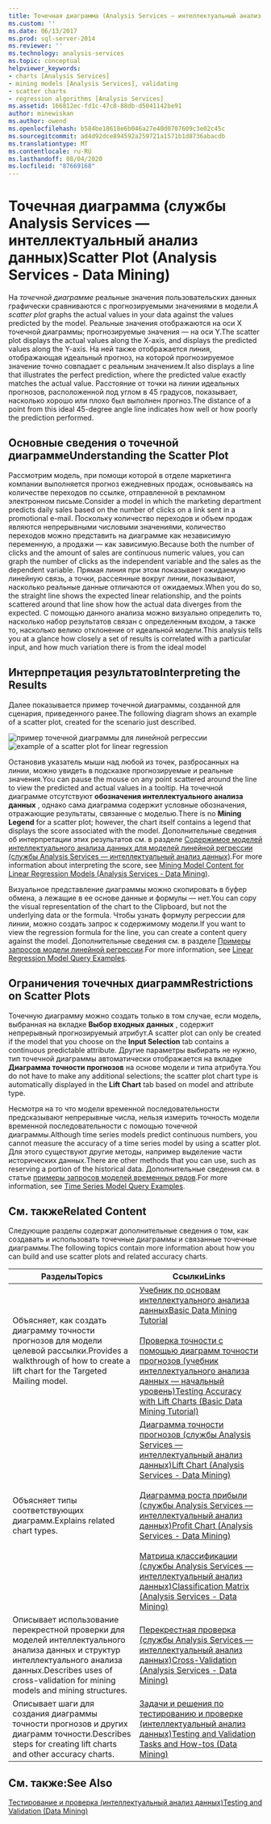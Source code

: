 ```yaml
---
title: Точечная диаграмма (Analysis Services — интеллектуальный анализ данных) | Документация Майкрософт
ms.custom: ''
ms.date: 06/13/2017
ms.prod: sql-server-2014
ms.reviewer: ''
ms.technology: analysis-services
ms.topic: conceptual
helpviewer_keywords:
- charts [Analysis Services]
- mining models [Analysis Services], validating
- scatter charts
- regression algorithms [Analysis Services]
ms.assetid: 166812ec-fd1c-47c8-88db-d5041142be91
author: minewiskan
ms.author: owend
ms.openlocfilehash: b584be18618e6b046a27e40d0707609c3e02c45c
ms.sourcegitcommit: ad4d92dce894592a259721a1571b1d8736abacdb
ms.translationtype: MT
ms.contentlocale: ru-RU
ms.lasthandoff: 08/04/2020
ms.locfileid: "87669168"
---
```

# <a name="scatter-plot-analysis-services---data-mining"></a><span data-ttu-id="49ccb-102">Точечная диаграмма (службы Analysis Services — интеллектуальный анализ данных)</span><span class="sxs-lookup"><span data-stu-id="49ccb-102">Scatter Plot (Analysis Services - Data Mining)</span></span>
  <span data-ttu-id="49ccb-103">На *точечной диаграмме* реальные значения пользовательских данных графически сравниваются с прогнозируемыми значениями в модели.</span><span class="sxs-lookup"><span data-stu-id="49ccb-103">A *scatter plot* graphs the actual values in your data against the values predicted by the model.</span></span> <span data-ttu-id="49ccb-104">Реальные значения отображаются на оси Х точечной диаграммы; прогнозируемые значения — на оси Y.</span><span class="sxs-lookup"><span data-stu-id="49ccb-104">The scatter plot displays the actual values along the X-axis, and displays the predicted values along the Y-axis.</span></span> <span data-ttu-id="49ccb-105">На ней также отображается линия, отображающая идеальный прогноз, на которой прогнозируемое значение точно совпадает с реальным значением.</span><span class="sxs-lookup"><span data-stu-id="49ccb-105">It also displays a line that illustrates the perfect prediction, where the predicted value exactly matches the actual value.</span></span> <span data-ttu-id="49ccb-106">Расстояние от точки на линии идеальных прогнозов, расположенной под углом в 45 градусов, показывает, насколько хорошо или плохо был выполнен прогноз.</span><span class="sxs-lookup"><span data-stu-id="49ccb-106">The distance of a point from this ideal 45-degree angle line indicates how well or how poorly the prediction performed.</span></span>

## <a name="understanding-the-scatter-plot"></a><span data-ttu-id="49ccb-107">Основные сведения о точечной диаграмме</span><span class="sxs-lookup"><span data-stu-id="49ccb-107">Understanding the Scatter Plot</span></span>
 <span data-ttu-id="49ccb-108">Рассмотрим модель, при помощи которой в отделе маркетинга компании выполняется прогноз ежедневных продаж, основываясь на количестве переходов по ссылке, отправленной в рекламном электронном письме.</span><span class="sxs-lookup"><span data-stu-id="49ccb-108">Consider a model in which the marketing department predicts daily sales based on the number of clicks on a link sent in a promotional e-mail.</span></span> <span data-ttu-id="49ccb-109">Поскольку количество переходов и объем продаж являются непрерывными числовыми значениями, количество переходов можно представить на диаграмме как независимую переменную, а продажи — как зависимую.</span><span class="sxs-lookup"><span data-stu-id="49ccb-109">Because both the number of clicks and the amount of sales are continuous numeric values, you can graph the number of clicks as the independent variable and the sales as the dependent variable.</span></span> <span data-ttu-id="49ccb-110">Прямая линия при этом показывает ожидаемую линейную связь, а точки, рассеянные вокруг линии, показывают, насколько реальные данные отличаются от ожидаемых.</span><span class="sxs-lookup"><span data-stu-id="49ccb-110">When you do so, the straight line shows the expected linear relationship, and the points scattered around that line show how the actual data diverges from the expected.</span></span> <span data-ttu-id="49ccb-111">С помощью данного анализа можно визуально определить то, насколько набор результатов связан с определенным входом, а также то, насколько велико отклонение от идеальной модели.</span><span class="sxs-lookup"><span data-stu-id="49ccb-111">This analysis tells you at a glance how closely a set of results is correlated with a particular input, and how much variation there is from the ideal model</span></span>

## <a name="interpreting-the-results"></a><span data-ttu-id="49ccb-112">Интерпретация результатов</span><span class="sxs-lookup"><span data-stu-id="49ccb-112">Interpreting the Results</span></span>
 <span data-ttu-id="49ccb-113">Далее показывается пример точечной диаграммы, созданной для сценария, приведенного ранее.</span><span class="sxs-lookup"><span data-stu-id="49ccb-113">The following diagram shows an example of a scatter plot, created for the scenario just described.</span></span>

 <span data-ttu-id="49ccb-114">![пример точечной диаграммы для линейной регрессии](../media/scatterplot-callctr.gif "пример точечной диаграммы для линейной регрессии")</span><span class="sxs-lookup"><span data-stu-id="49ccb-114">![example of a scatter plot for linear regression](../media/scatterplot-callctr.gif "example of a scatter plot for linear regression")</span></span>

 <span data-ttu-id="49ccb-115">Остановив указатель мыши над любой из точек, разбросанных на линии, можно увидеть в подсказке прогнозируемые и реальные значения.</span><span class="sxs-lookup"><span data-stu-id="49ccb-115">You can pause the mouse on any point scattered around the line to view the predicted and actual values in a tooltip.</span></span> <span data-ttu-id="49ccb-116">На точечной диаграмме отсутствуют **обозначения интеллектуального анализа данных** , однако сама диаграмма содержит условные обозначения, отражающие результаты, связанные с моделью.</span><span class="sxs-lookup"><span data-stu-id="49ccb-116">There is no **Mining Legend** for a scatter plot; however, the chart itself contains a legend that displays the score associated with the model.</span></span> <span data-ttu-id="49ccb-117">Дополнительные сведения об интерпретации этих результатов см. в разделе [Содержимое моделей интеллектуального анализа данных для моделей линейной регрессии (службы Analysis Services — интеллектуальный анализ данных)](mining-model-content-for-linear-regression-models-analysis-services-data-mining.md).</span><span class="sxs-lookup"><span data-stu-id="49ccb-117">For more information about interpreting the score, see [Mining Model Content for Linear Regression Models &#40;Analysis Services - Data Mining&#41;](mining-model-content-for-linear-regression-models-analysis-services-data-mining.md).</span></span>

 <span data-ttu-id="49ccb-118">Визуальное представление диаграммы можно скопировать в буфер обмена, а лежащие в ее основе данные и формулы — нет.</span><span class="sxs-lookup"><span data-stu-id="49ccb-118">You can copy the visual representation of the chart to the Clipboard, but not the underlying data or the formula.</span></span> <span data-ttu-id="49ccb-119">Чтобы узнать формулу регрессии для линии, можно создать запрос к содержимому модели.</span><span class="sxs-lookup"><span data-stu-id="49ccb-119">If you want to view the regression formula for the line, you can create a content query against the model.</span></span> <span data-ttu-id="49ccb-120">Дополнительные сведения см. в разделе [Примеры запросов модели линейной регрессии](linear-regression-model-query-examples.md).</span><span class="sxs-lookup"><span data-stu-id="49ccb-120">For more information, see [Linear Regression Model Query Examples](linear-regression-model-query-examples.md).</span></span>

## <a name="restrictions-on-scatter-plots"></a><span data-ttu-id="49ccb-121">Ограничения точечных диаграмм</span><span class="sxs-lookup"><span data-stu-id="49ccb-121">Restrictions on Scatter Plots</span></span>
 <span data-ttu-id="49ccb-122">Точечную диаграмму можно создать только в том случае, если модель, выбранная на вкладке **Выбор входных данных** , содержит непрерывный прогнозируемый атрибут.</span><span class="sxs-lookup"><span data-stu-id="49ccb-122">A scatter plot can only be created if the model that you choose on the **Input Selection** tab contains a continuous predictable attribute.</span></span> <span data-ttu-id="49ccb-123">Другие параметры выбирать не нужно, тип точечной диаграммы автоматически отображается на вкладке **Диаграмма точности прогнозов** на основе модели и типа атрибута.</span><span class="sxs-lookup"><span data-stu-id="49ccb-123">You do not have to make any additional selections; the scatter plot chart type is automatically displayed in the **Lift Chart** tab based on model and attribute type.</span></span>

 <span data-ttu-id="49ccb-124">Несмотря на то что модели временной последовательности предсказывают непрерывные числа, нельзя измерить точность модели временной последовательности с помощью точечной диаграммы.</span><span class="sxs-lookup"><span data-stu-id="49ccb-124">Although time series models predict continuous numbers, you cannot measure the accuracy of a time series model by using a scatter plot.</span></span> <span data-ttu-id="49ccb-125">Для этого существуют другие методы, например выделение части исторических данных.</span><span class="sxs-lookup"><span data-stu-id="49ccb-125">There are other methods that you can use, such as reserving a portion of the historical data.</span></span> <span data-ttu-id="49ccb-126">Дополнительные сведения см. в статье [примеры запросов моделей временных рядов](time-series-model-query-examples.md).</span><span class="sxs-lookup"><span data-stu-id="49ccb-126">For more information, see [Time Series Model Query Examples](time-series-model-query-examples.md).</span></span>

## <a name="related-content"></a><span data-ttu-id="49ccb-127">См. также</span><span class="sxs-lookup"><span data-stu-id="49ccb-127">Related Content</span></span>
 <span data-ttu-id="49ccb-128">Следующие разделы содержат дополнительные сведения о том, как создавать и использовать точечные диаграммы и связанные точечные диаграммы.</span><span class="sxs-lookup"><span data-stu-id="49ccb-128">The following topics contain more information about how you can build and use scatter plots and related accuracy charts.</span></span>

|<span data-ttu-id="49ccb-129">Разделы</span><span class="sxs-lookup"><span data-stu-id="49ccb-129">Topics</span></span>|<span data-ttu-id="49ccb-130">Ссылки</span><span class="sxs-lookup"><span data-stu-id="49ccb-130">Links</span></span>|
|------------|-----------|
|<span data-ttu-id="49ccb-131">Объясняет, как создать диаграмму точности прогнозов для модели целевой рассылки.</span><span class="sxs-lookup"><span data-stu-id="49ccb-131">Provides a walkthrough of how to create a lift chart for the Targeted Mailing model.</span></span>|[<span data-ttu-id="49ccb-132">Учебник по основам интеллектуального анализа данных</span><span class="sxs-lookup"><span data-stu-id="49ccb-132">Basic Data Mining Tutorial</span></span>](../../tutorials/basic-data-mining-tutorial.md)<br /><br /> [<span data-ttu-id="49ccb-133">Проверка точности с помощью диаграмм точности прогнозов (учебник интеллектуального анализа данных — начальный уровень)</span><span class="sxs-lookup"><span data-stu-id="49ccb-133">Testing Accuracy with Lift Charts &#40;Basic Data Mining Tutorial&#41;</span></span>](../../tutorials/testing-accuracy-with-lift-charts-basic-data-mining-tutorial.md)|
|<span data-ttu-id="49ccb-134">Объясняет типы соответствующих диаграмм.</span><span class="sxs-lookup"><span data-stu-id="49ccb-134">Explains related chart types.</span></span>|[<span data-ttu-id="49ccb-135">Диаграмма точности прогнозов (службы Analysis Services — интеллектуальный анализ данных)</span><span class="sxs-lookup"><span data-stu-id="49ccb-135">Lift Chart &#40;Analysis Services - Data Mining&#41;</span></span>](lift-chart-analysis-services-data-mining.md)<br /><br /> [<span data-ttu-id="49ccb-136">Диаграмма роста прибыли (службы Analysis Services — интеллектуальный анализ данных)</span><span class="sxs-lookup"><span data-stu-id="49ccb-136">Profit Chart &#40;Analysis Services - Data Mining&#41;</span></span>](profit-chart-analysis-services-data-mining.md)<br /><br /> [<span data-ttu-id="49ccb-137">Матрица классификации (службы Analysis Services — интеллектуальный анализ данных)</span><span class="sxs-lookup"><span data-stu-id="49ccb-137">Classification Matrix &#40;Analysis Services - Data Mining&#41;</span></span>](classification-matrix-analysis-services-data-mining.md)|
|<span data-ttu-id="49ccb-138">Описывает использование перекрестной проверки для моделей интеллектуального анализа данных и структур интеллектуального анализа данных.</span><span class="sxs-lookup"><span data-stu-id="49ccb-138">Describes uses of cross-validation for mining models and mining structures.</span></span>|[<span data-ttu-id="49ccb-139">Перекрестная проверка (службы Analysis Services — интеллектуальный анализ данных)</span><span class="sxs-lookup"><span data-stu-id="49ccb-139">Cross-Validation &#40;Analysis Services - Data Mining&#41;</span></span>](cross-validation-analysis-services-data-mining.md)|
|<span data-ttu-id="49ccb-140">Описывает шаги для создания диаграммы точности прогнозов и других диаграмм точности.</span><span class="sxs-lookup"><span data-stu-id="49ccb-140">Describes steps for creating lift charts and other accuracy charts.</span></span>|[<span data-ttu-id="49ccb-141">Задачи и решения по тестированию и проверке (интеллектуальный анализ данных)</span><span class="sxs-lookup"><span data-stu-id="49ccb-141">Testing and Validation Tasks and How-tos &#40;Data Mining&#41;</span></span>](testing-and-validation-tasks-and-how-tos-data-mining.md)|

## <a name="see-also"></a><span data-ttu-id="49ccb-142">См. также:</span><span class="sxs-lookup"><span data-stu-id="49ccb-142">See Also</span></span>
 [<span data-ttu-id="49ccb-143">Тестирование и проверка (интеллектуальный анализ данных)</span><span class="sxs-lookup"><span data-stu-id="49ccb-143">Testing and Validation &#40;Data Mining&#41;</span></span>](testing-and-validation-data-mining.md)


